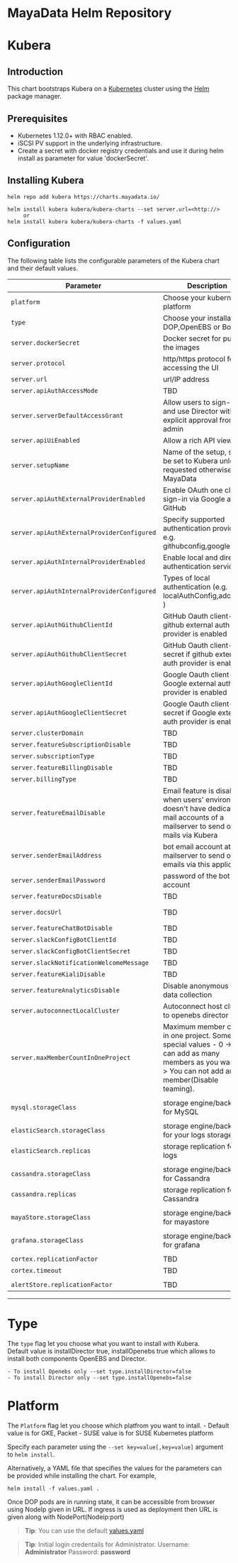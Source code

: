 MayaData Helm Repository
===============================

Kubera
=====================


Introduction
------------

This chart bootstraps Kubera on a [Kubernetes](http://kubernetes.io) cluster using the [Helm](https://helm.sh) package manager.

## Prerequisites
- Kubernetes 1.12.0+ with RBAC enabled.
- iSCSI PV support in the underlying infrastructure.
- Create a secret with docker registry credentials and use it during helm install as parameter for value 'dockerSecret'.

## Installing Kubera
```
helm repo add kubera https://charts.mayadata.io/
```

```
helm install kubera kubera/kubera-charts --set server.url=<http://>
     or
helm install kubera kubera/kubera-charts -f values.yaml
```

## Configuration

The following table lists the configurable parameters of the Kubera chart and their default values.


| Parameter                                       | Description                                   | Default                                   |
| ------------------------------------------------|-----------------------------------------------| ------------------------------------------|
| `platform`                                      | Choose your kubernetes platform          |           default                                |
| `type`                                          | Choose your installation DOP,OpenEBS or Both  |      both                               |
| `server.dockerSecret`                           | Docker secret for pulling the images          |      none                                 |
| `server.protocol`                               | http/https protocol for accessing the UI      |      http                                 |
| `server.url`                                    | url/IP address                    |      none                                 |
| `server.apiAuthAccessMode`                   | TBD                                           |      unrestricted                            |
| `server.serverDefaultAccessGrant`            | Allow users to sign-up and use Director without explicit approval from admin  |      true    |
| `server.apiUiEnabled`                         | Allow a rich API viewer                       |      true                                 |
| `server.setupName`| Name of the setup, should be set to Kubera unless requested otherwise by MayaData |      Kubera       |
| `server.apiAuthExternalProviderEnabled`     | Enable OAuth one click sign-in via Google and/or GitHub  |      true                         |
| `server.apiAuthExternalProviderConfigured`  | Specify supported authentication providers, e.g. githubconfig\,googleconfig |      githubconfig   |
| `server.apiAuthInternalProviderEnabled`     |  Enable local and directory authentication services  |      true                              |
| `server.apiAuthInternalProviderConfigured`  |  Types of local authentication (e.g. localAuthConfig\,adconfig ) |      localAuthConfig     |
| `server.apiAuthGithubClientId`              | GitHub Oauth client-id if github external auth provider is enabled    |   none                |
| `server.apiAuthGithubClientSecret`          | GitHub Oauth client-secret if github external auth provider is enabled   |      none         |
| `server.apiAuthGoogleClientId`              | Google Oauth client-id if Google external auth provider is enabled    |      none       |
| `server.apiAuthGoogleClientSecret`          |  Google Oauth client-secret if Google external auth provider is enabled  |      none                                 |
| `server.clusterDomain`                      | TBD                                           |      cluster.local                        |
| `server.featureSubscriptionDisable`         | TBD                                           |      true                                 |
| `server.subscriptionType`                   | TBD                                           |      none                                 |
| `server.featureBillingDisable`              | TBD                                           |      true                                 |
| `server.billingType`                        | TBD                                           |      external                             |
| `server.featureEmailDisable`     | Email feature is disabled when users' environment doesn't have dedicated mail accounts of a mailserver to send out mails via Kubera   |  true |
| `server.senderEmailAddress`         | bot email account at a mailserver to send out emails via this application   |   none              |
| `server.senderEmailPassword`                  | password of the bot email account           |      none                                 |
| `server.featureDocsDisable`                   | TBD                                         |      false                                |
| `server.docsUrl`                              | TBD                                         |      https://help.mayadata.io/hc/en-us    |
| `server.featureChatBotDisable`                | TBD                                         |      true                                 |
| `server.slackConfigBotClientId`             | TBD                                           |      none                                 |
| `server.slackConfigBotClientSecret`         | TBD                                           |      none                                 |
| `server.slackNotificationWelcomeMessage`     | TBD                                          |      none                                 |
| `server.featureKialiDisable`                  | TBD                                         |      true                                 |
| `server.featureAnalyticsDisable`              | Disable anonymous usage data collection     |      none                                 |
| `server.autoconnectLocalCluster`              | Autoconnect host cluster to openebs director |       true                                |
| `server.maxMemberCountInOneProject`           | Maximum member count in one project. Some special values -  0 -> You can add as many members as you want. 1 -> You can not add any member(Disable teaming).         |       10                                |
|                                                 |                                               |                                           |
| `mysql.storageClass`                            | storage engine/backend for MySQL              |      openebs-hostpath                             |
|                                                 |                                               |                                           |
| `elasticSearch.storageClass`                    | storage engine/backend for your logs storage  |      openebs-hostpath                            |
| `elasticSearch.replicas`                        | storage replication for logs         |      1                                    |
|                                                 |                                               |                                           |
| `cassandra.storageClass`                        | storage engine/backend for Cassandra          |      openebs-hostpath                             |
| `cassandra.replicas`                            | storage replication for Cassandra             |      1                                    |
|                                                 |                                               |                                           |
| `mayaStore.storageClass`                        | storage engine/backend for mayastore          |      openebs-hostpath                             |
|                                                 |                                               |                                           |
| `grafana.storageClass`                          | storage engine/backend for grafana            |      openebs-hostpath                             |
|                                                 |                                               |                                           |
| `cortex.replicationFactor`                      | TBD                                           |      1                                    |
| `cortex.timeout`                                | TBD                                           |      20s                                  |
|                                                 |                                               |                                           |
| `alertStore.replicationFactor`                  | TBD                                           |      1                                    |

-----------------------------------------------------------------------------------------------------------------------------------------------



# Type
   The `type` flag let you choose what you want to install with Kubera.    
     Default value is installDirector true, installOpenebs true which allows to install both components OpenEBS and Director.
     
    - To install Openebs only --set type.installDirector=false
    - To install Director only --set type.installOpenebs=false


# Platform
   The `Platform` flag let you choose which platfrom you want to intall.
    -  Default value is for GKE, Packet
    -  SUSE value is for SUSE Kubernetes platform

Specify each parameter using the `--set key=value[,key=value]` argument to `helm install`.

Alternatively, a YAML file that specifies the values for the parameters can be provided while installing the chart. For example,

```shell
helm install -f values.yaml .
```

Once DOP pods are in running state, it can be accessible from browser using NodeIp given in URL. If ingress is used as deployment then URL is given along with NodePort(Nodeip:port)

> **Tip**: You can use the default [values.yaml](values.yaml)

> **Tip**: Initial login credentails for Administrator. Username: **Administrator** Password: **password**

    
